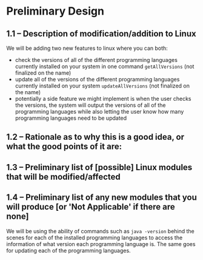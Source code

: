 # Preliminary Design

## 1.1 – Description of modification/addition to Linux

We will be adding two new features to linux where you can both:
   - check the versions of all of the different programming languages currently installed on your system in one command `getAllVersions` (not finalized on the name)
   - update all of the versions of the different programming languages currently installed on your system `updateAllVersions` (not finalized on the name)
   - potentially a side feature we might implement is when the user checks the versions, the system will output the versions of all of the programming languages 
     while also letting the user know how many programming languages need to be updated


## 1.2 – Rationale as to why this is a good idea, or what the good points of it are:





## 1.3 – Preliminary list of [possible] Linux modules that will be modified/affected

## 1.4 – Preliminary list of any new modules that you will produce [or 'Not Applicable' if there are none]

We will be using the ability of commands such as `java -version` behind the scenes for each of the installed programming languages to access the information of what version each programming language is. The same goes for updating each of the programming languages.
